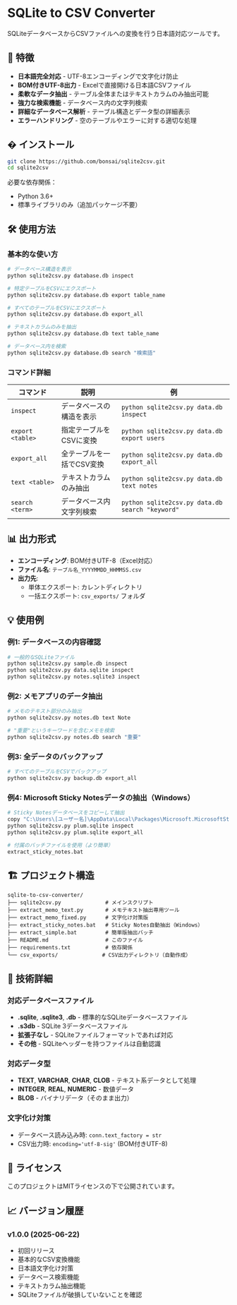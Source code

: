 # SQLite to CSV Converter

SQLiteデータベースからCSVファイルへの変換を行う日本語対応ツールです。

## 🚀 特徴

- **日本語完全対応** - UTF-8エンコーディングで文字化け防止
- **BOM付きUTF-8出力** - Excelで直接開ける日本語CSVファイル
- **柔軟なデータ抽出** - テーブル全体またはテキストカラムのみ抽出可能
- **強力な検索機能** - データベース内の文字列検索
- **詳細なデータベース解析** - テーブル構造とデータ型の詳細表示
- **エラーハンドリング** - 空のテーブルやエラーに対する適切な処理
## � インストール

```bash
git clone https://github.com/bonsai/sqlite2csv.git
cd sqlite2csv
```

必要な依存関係：
- Python 3.6+
- 標準ライブラリのみ（追加パッケージ不要）

## 🛠️ 使用方法

### 基本的な使い方

```bash
# データベース構造を表示
python sqlite2csv.py database.db inspect

# 特定テーブルをCSVにエクスポート
python sqlite2csv.py database.db export table_name

# すべてのテーブルをCSVにエクスポート
python sqlite2csv.py database.db export_all

# テキストカラムのみを抽出
python sqlite2csv.py database.db text table_name

# データベース内を検索
python sqlite2csv.py database.db search "検索語"
```

### コマンド詳細

| コマンド | 説明 | 例 |
|----------|------|-----|
| `inspect` | データベースの構造を表示 | `python sqlite2csv.py data.db inspect` |
| `export <table>` | 指定テーブルをCSVに変換 | `python sqlite2csv.py data.db export users` |
| `export_all` | 全テーブルを一括でCSV変換 | `python sqlite2csv.py data.db export_all` |
| `text <table>` | テキストカラムのみ抽出 | `python sqlite2csv.py data.db text notes` |
| `search <term>` | データベース内文字列検索 | `python sqlite2csv.py data.db search "keyword"` |

## 📊 出力形式

- **エンコーディング**: BOM付きUTF-8（Excel対応）
- **ファイル名**: `テーブル名_YYYYMMDD_HHMMSS.csv`
- **出力先**: 
  - 単体エクスポート: カレントディレクトリ
  - 一括エクスポート: `csv_exports/` フォルダ

## 💡 使用例

### 例1: データベースの内容確認
```bash
# 一般的なSQLiteファイル
python sqlite2csv.py sample.db inspect
python sqlite2csv.py data.sqlite inspect
python sqlite2csv.py notes.sqlite3 inspect
```

### 例2: メモアプリのデータ抽出
```bash
# メモのテキスト部分のみ抽出
python sqlite2csv.py notes.db text Note

# "重要"というキーワードを含むメモを検索
python sqlite2csv.py notes.db search "重要"
```

### 例3: 全データのバックアップ
```bash
# すべてのテーブルをCSVでバックアップ
python sqlite2csv.py backup.db export_all
```

### 例4: Microsoft Sticky Notesデータの抽出（Windows）
```bash
# Sticky Notesデータベースをコピーして抽出
copy "C:\Users\[ユーザー名]\AppData\Local\Packages\Microsoft.MicrosoftStickyNotes_8wekyb3d8bbwe\LocalState\plum.sqlite" plum.sqlite
python sqlite2csv.py plum.sqlite inspect
python sqlite2csv.py plum.sqlite export_all

# 付属のバッチファイルを使用（より簡単）
extract_sticky_notes.bat
```

## 🏗️ プロジェクト構造

```
sqlite-to-csv-converter/
├── sqlite2csv.py              # メインスクリプト
├── extract_memo_text.py       # メモテキスト抽出専用ツール
├── extract_memo_fixed.py      # 文字化け対策版
├── extract_sticky_notes.bat   # Sticky Notes自動抽出（Windows）
├── extract_simple.bat         # 簡単版抽出バッチ
├── README.md                  # このファイル
├── requirements.txt           # 依存関係
└── csv_exports/              # CSV出力ディレクトリ（自動作成）
```

## 🔧 技術詳細

### 対応データベースファイル
- **.sqlite**, **.sqlite3**, **.db** - 標準的なSQLiteデータベースファイル
- **.s3db** - SQLite 3データベースファイル
- **拡張子なし** - SQLiteファイルフォーマットであれば対応
- **その他** - SQLiteヘッダーを持つファイルは自動認識

### 対応データ型
- **TEXT**, **VARCHAR**, **CHAR**, **CLOB** - テキスト系データとして処理
- **INTEGER**, **REAL**, **NUMERIC** - 数値データ
- **BLOB** - バイナリデータ（そのまま出力）

### 文字化け対策
- データベース読み込み時: `conn.text_factory = str`
- CSV出力時: `encoding='utf-8-sig'` (BOM付きUTF-8)

## 📝 ライセンス

このプロジェクトはMITライセンスの下で公開されています。

## 📈 バージョン履歴

### v1.0.0 (2025-06-22)
- 初回リリース
- 基本的なCSV変換機能
- 日本語文字化け対策
- データベース検索機能
- テキストカラム抽出機能
- SQLiteファイルが破損していないことを確認
